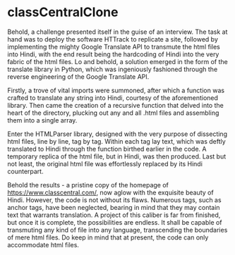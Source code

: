 # classCentralClone
Behold, a challenge presented itself in the guise of an interview. The task at hand was to deploy the software HTTrack to replicate a site, followed by implementing the mighty Google Translate API to transmute the html files into Hindi, with the end result being the hardcoding of Hindi into the very fabric of the html files. Lo and behold, a solution emerged in the form of the translate library in Python, which was ingeniously fashioned through the reverse engineering of the Google Translate API.

Firstly, a trove of vital imports were summoned, after which a function was crafted to translate any string into Hindi, courtesy of the aforementioned library. Then came the creation of a recursive function that delved into the heart of the directory, plucking out any and all .html files and assembling them into a single array.

Enter the HTMLParser library, designed with the very purpose of dissecting html files, line by line, tag by tag. Within each tag lay text, which was deftly translated to Hindi through the function birthed earlier in the code. A temporary replica of the html file, but in Hindi, was then produced. Last but not least, the original html file was effortlessly replaced by its Hindi counterpart.

Behold the results - a pristine copy of the homepage of https://www.classcentral.com/, now aglow with the exquisite beauty of Hindi. However, the code is not without its flaws. Numerous tags, such as anchor tags, have been neglected, bearing in mind that they may contain text that warrants translation. A project of this caliber is far from finished, but once it is complete, the possibilities are endless. It shall be capable of transmuting any kind of file into any language, transcending the boundaries of mere html files. Do keep in mind that at present, the code can only accommodate html files.
